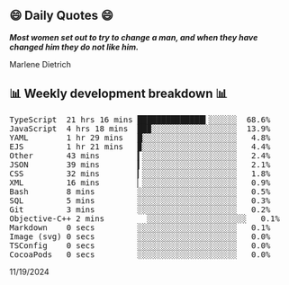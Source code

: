 ## 😄 Daily Quotes 😄

_**Most women set out to try to change a man, and when they have changed him they do not like him.**_

Marlene Dietrich



## 📊 Weekly development breakdown 📊

<pre>TypeScript  21 hrs 16 mins ██████████████▍░░░░░░  68.6%
JavaScript  4 hrs 18 mins  ██▉░░░░░░░░░░░░░░░░░░  13.9%
YAML        1 hr 29 mins   █░░░░░░░░░░░░░░░░░░░░   4.8%
EJS         1 hr 21 mins   ▉░░░░░░░░░░░░░░░░░░░░   4.4%
Other       43 mins        ▍░░░░░░░░░░░░░░░░░░░░   2.4%
JSON        39 mins        ▍░░░░░░░░░░░░░░░░░░░░   2.1%
CSS         32 mins        ▎░░░░░░░░░░░░░░░░░░░░   1.8%
XML         16 mins        ▏░░░░░░░░░░░░░░░░░░░░   0.9%
Bash        8 mins         ░░░░░░░░░░░░░░░░░░░░░   0.5%
SQL         5 mins         ░░░░░░░░░░░░░░░░░░░░░   0.3%
Git         3 mins         ░░░░░░░░░░░░░░░░░░░░░   0.2%
Objective-C++ 2 mins         ░░░░░░░░░░░░░░░░░░░░░   0.1%
Markdown    0 secs         ░░░░░░░░░░░░░░░░░░░░░   0.1%
Image (svg) 0 secs         ░░░░░░░░░░░░░░░░░░░░░   0.0%
TSConfig    0 secs         ░░░░░░░░░░░░░░░░░░░░░   0.0%
CocoaPods   0 secs         ░░░░░░░░░░░░░░░░░░░░░   0.0%</pre>

11/19/2024